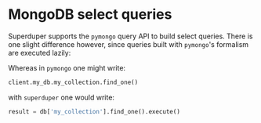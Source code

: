 # MongoDB select queries

Superduper supports the `pymongo` query API to build select queries.
There is one slight difference however, since queries built with `pymongo`'s formalism
are executed lazily:

Whereas in `pymongo` one might write:

```python
client.my_db.my_collection.find_one()
```

with `superduper` one would write:

```python
result = db['my_collection'].find_one().execute()
```
